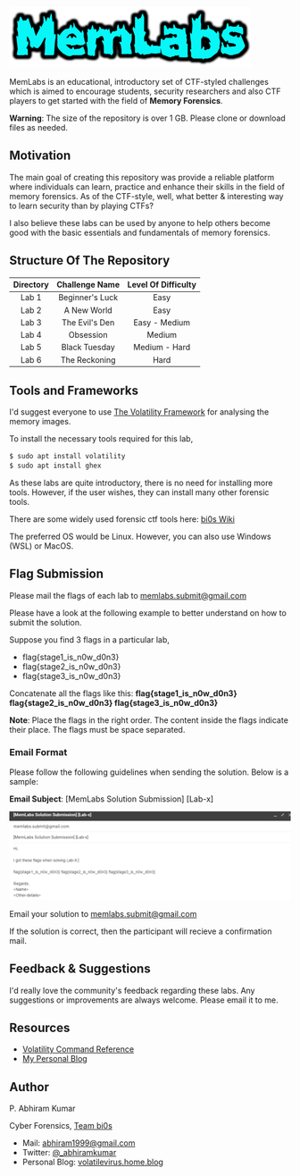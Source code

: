 ![logo](./Images/logo.png)

MemLabs is an educational, introductory set of CTF-styled challenges which is aimed to encourage students, security researchers and also CTF players to get started with the field of **Memory Forensics**.

**Warning**: The size of the repository is over 1 GB. Please clone or download files as needed.

## **Motivation**

The main goal of creating this repository was provide a reliable platform where individuals can learn, practice and enhance their skills in the field of memory forensics. As of the CTF-style, well, what better & interesting way to learn security than by playing CTFs?

I also believe these labs can be used by anyone to help others become good with the basic essentials and fundamentals of memory forensics.

## **Structure Of The Repository**

| Directory | Challenge Name | Level Of Difficulty |
|:----:|:----:|:----:|
|Lab 1 | Beginner's Luck | Easy |
|Lab 2 | A New World | Easy |
|Lab 3 | The Evil's Den | Easy - Medium |
|Lab 4 | Obsession | Medium |
|Lab 5 | Black Tuesday | Medium - Hard |
|Lab 6 | The Reckoning | Hard |

## **Tools and Frameworks**

I'd suggest everyone to use [The Volatility Framework](https://github.com/volatilityfoundation/volatility/) for analysing the memory images.

To install the necessary tools required for this lab,

```bash
$ sudo apt install volatility
$ sudo apt install ghex
```

As these labs are quite introductory, there is no need for installing more tools. However, if the user wishes, they can install many other forensic tools.

There are some widely used forensic ctf tools here: [bi0s Wiki](https://wiki.bi0s.in/forensics/Tools/)

The preferred OS would be Linux. However, you can also use Windows (WSL) or MacOS.

## **Flag Submission**

Please mail the flags of each lab to memlabs.submit@gmail.com

Please have a look at the following example to better understand on how to submit the solution.

Suppose you find 3 flags in a particular lab,

+ flag{stage1_is_n0w_d0n3} 
+ flag{stage2_is_n0w_d0n3}
+ flag{stage3_is_n0w_d0n3}

Concatenate all the flags like this: **flag{stage1_is_n0w_d0n3} flag{stage2_is_n0w_d0n3} flag{stage3_is_n0w_d0n3}**

**Note**: Place the flags in the right order. The content inside the flags indicate their place. The flags must be space separated.

### **Email Format**

Please follow the following guidelines when sending the solution. Below is a sample:

**Email Subject**: [MemLabs Solution Submission] [Lab-x]

![Email-Picture](./Images/Submission.png)

Email your solution to memlabs.submit@gmail.com

If the solution is correct, then the participant will recieve a confirmation mail.

## **Feedback & Suggestions**

I'd really love the community's feedback regarding these labs. Any suggestions or improvements are always welcome. Please email it to me.

## **Resources**

+ [Volatility Command Reference](https://github.com/volatilityfoundation/volatility/wiki/Command-Reference)
+ [My Personal Blog](https://volatilevirus.home.blog/category/memory-forensics/)

## **Author**

P. Abhiram Kumar

Cyber Forensics, [Team bi0s](https://www.twitter.com/teambi0s)

+ Mail: abhiram1999@gmail.com
+ Twitter: [@_abhiramkumar](https://www.twitter.com/_abhiramkumar)
+ Personal Blog: [volatilevirus.home.blog](https://www.volatilevirus.home.blog)